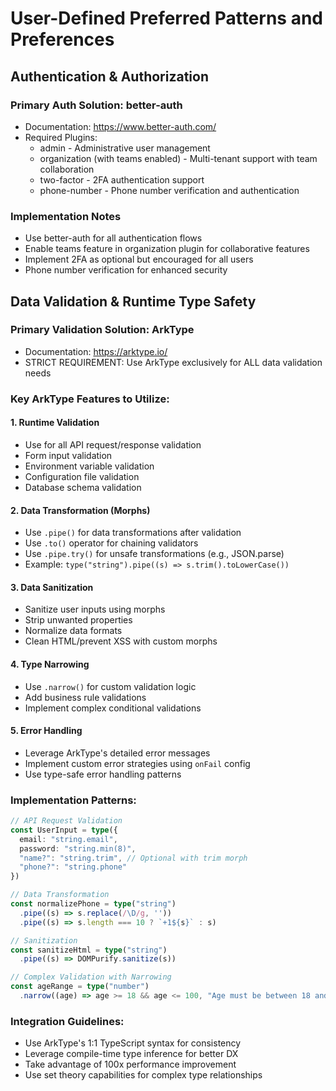 # User-Defined Preferred Patterns and Preferences

## Authentication & Authorization

### Primary Auth Solution: better-auth
- Documentation: https://www.better-auth.com/
- Required Plugins:
  - admin - Administrative user management
  - organization (with teams enabled) - Multi-tenant support with team collaboration
  - two-factor - 2FA authentication support
  - phone-number - Phone number verification and authentication

### Implementation Notes
- Use better-auth for all authentication flows
- Enable teams feature in organization plugin for collaborative features
- Implement 2FA as optional but encouraged for all users
- Phone number verification for enhanced security

## Data Validation & Runtime Type Safety

### Primary Validation Solution: ArkType
- Documentation: https://arktype.io/
- STRICT REQUIREMENT: Use ArkType exclusively for ALL data validation needs

### Key ArkType Features to Utilize:

#### 1. Runtime Validation
- Use for all API request/response validation
- Form input validation
- Environment variable validation
- Configuration file validation
- Database schema validation

#### 2. Data Transformation (Morphs)
- Use `.pipe()` for data transformations after validation
- Use `.to()` operator for chaining validators
- Use `.pipe.try()` for unsafe transformations (e.g., JSON.parse)
- Example: `type("string").pipe((s) => s.trim().toLowerCase())`

#### 3. Data Sanitization
- Sanitize user inputs using morphs
- Strip unwanted properties
- Normalize data formats
- Clean HTML/prevent XSS with custom morphs

#### 4. Type Narrowing
- Use `.narrow()` for custom validation logic
- Add business rule validations
- Implement complex conditional validations

#### 5. Error Handling
- Leverage ArkType's detailed error messages
- Implement custom error strategies using `onFail` config
- Use type-safe error handling patterns

### Implementation Patterns:

```typescript
// API Request Validation
const UserInput = type({
  email: "string.email",
  password: "string.min(8)",
  "name?": "string.trim", // Optional with trim morph
  "phone?": "string.phone"
})

// Data Transformation
const normalizePhone = type("string")
  .pipe((s) => s.replace(/\D/g, ''))
  .pipe((s) => s.length === 10 ? `+1${s}` : s)

// Sanitization
const sanitizeHtml = type("string")
  .pipe((s) => DOMPurify.sanitize(s))

// Complex Validation with Narrowing
const ageRange = type("number")
  .narrow((age) => age >= 18 && age <= 100, "Age must be between 18 and 100")
```

### Integration Guidelines:
- Use ArkType's 1:1 TypeScript syntax for consistency
- Leverage compile-time type inference for better DX
- Take advantage of 100x performance improvement
- Use set theory capabilities for complex type relationships

